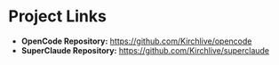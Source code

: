 # Project Links

- **OpenCode Repository:** https://github.com/Kirchlive/opencode
- **SuperClaude Repository:** https://github.com/Kirchlive/superclaude
